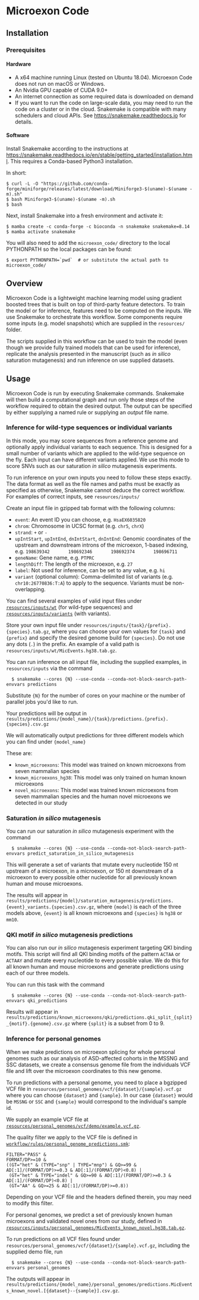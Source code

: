 # Microexon Code

## Installation

### Prerequisites

#### Hardware
- A x64 machine running Linux (tested on Ubuntu 18.04). Microexon Code does not run on macOS or Windows.
- An Nvidia GPU capable of CUDA 9.0+
- An internet connection as some required data is downloaded on demand
- If you want to run the code on large-scale data, you may need to run the code on a cluster or in the cloud. Snakemake is compatible with many schedulers and cloud APIs. See https://snakemake.readthedocs.io for details.

#### Software
Install Snakemake according to the instructions at https://snakemake.readthedocs.io/en/stable/getting_started/installation.html. This requires a Conda-based Python3 installation.

In short:

```shell
$ curl -L -O "https://github.com/conda-forge/miniforge/releases/latest/download/Miniforge3-$(uname)-$(uname -m).sh"
$ bash Miniforge3-$(uname)-$(uname -m).sh
$ bash
```

Next, install Snakemake into a fresh environment and activate it:
```shell
$ mamba create -c conda-forge -c bioconda -n snakemake snakemake=8.14 
$ mamba activate snakemake
```

You will also need to add the `microexon_code/` directory to the local PYTHONPATH so the local packages can be found:
```shell
$ export PYTHONPATH=`pwd`  # or substitute the actual path to microexon_code/
```

## Overview
Microexon Code is a lightweight machine learning model using gradient boosted trees that is built on top of third-party feature detectors. To train the model or for inference, features need to be computed on the inputs. We use Snakemake to orchestrate this workflow. Some components require some inputs (e.g. model snapshots) which are supplied in the `resources/` folder.

The scripts supplied in this workflow can be used to train the model (even though we provide fully trained models that can be used for inference), replicate the analysis presented in the manuscript (such as _in silico_ saturation mutagenesis) and run inference on use supplied datasets.

## Usage
Microexon Code is run by executing Snakemake commands. Snakemake will then build a computational graph and run only those steps of the workflow required to obtain the desired output. The output can be specified by either supplying a named rule or supplying an _output_ file name.

### Inference for wild-type sequences or individual variants
In this mode, you may score sequences from a reference genome and optionally apply individual variants to each sequence. This is designed for a small number of variants which are applied to the wild-type sequence on the fly. Each input can have different variants applied. We use this mode to score SNVs such as our saturation _in silico_ mutagenesis experiments. 

To run inference on your own inputs you need to follow these steps exactly. The data format as well as the file names and paths must be exactly as specified as otherwise, Snakemake cannot deduce the correct workflow. For examples of correct inputs, see `resources/inputs/`

Create an input file in gzipped tab format with the following columns:
  - `event`: An event ID you can choose, e.g. `HsaEX6035820`
  - `chrom`: Chromosome in UCSC format (e.g. `chr5`, `chrX`)
  - `strand`: `+` or `-`
  - `upIntStart`, `upIntEnd`, `dnIntStart`, `dnIntEnd`: Genomic coordinates of the upstream and downstream introns of the microexon, 1-based indexing, e.g. `198639342       198692346       198692374       198696711`
  - `geneName`: Gene name, e.g. `PTPRC`
  - `lengthDiff`: The length of the microexon, e.g. `27`
  - `label`: Not used for inference, can be set to any value, e.g. `hi`
  - `variant` (optional column): Comma-delimited list of variants (e.g. `chr10:26770836:T:A`) to apply to the sequence. Variants must be non-overlapping. 

You can find several examples of valid input files under [`resources/inputs/wt`](resources/inputs/wt) (for wild-type sequences) and [`resources/inputs/variants`](resources/inputs/variants) (with variants). 

Store your own input file under `resources/inputs/{task}/{prefix}.{species}.tab.gz`, where you can choose your own values for `{task}` and `{prefix}` and specify the desired genome build for `{species}`. Do not use any dots (`.`) in the prefix. An example of a valid path is `resources/inputs/wt/MicEvents.hg38.tab.gz`.
 
You can run inference on all input file, including the supplied examples, in `resources/inputs` via the command
```shell
  $ snakemake --cores {N} --use-conda --conda-not-block-search-path-envvars predictions
``` 
Substitute `{N}` for the number of cores on your machine or the number of parallel jobs you'd like to run.

Your predictions will be output in `results/predictions/{model_name}/{task}/predictions.{prefix}.{species}.csv.gz`

We will automatically output predictions for three different models which you can find under `{model_name}`

These are:
  - `known_microexons`: This model was trained on known microexons from seven mammalian species
  - `known_microexons_hg38`: This model was only trained on human known microexons
  - `novel_microexons`: This model was trained known microexons from seven mammalian species and the human novel microexons we detected in our study

### Saturation _in silico_ mutagenesis
You can run our saturation _in silico_ mutagenesis experiment with the command
```shell
  $ snakemake --cores {N} --use-conda --conda-not-block-search-path-envvars predict_saturation_in_silico_mutagenesis
```

This will generate a set of variants that mutate every nucleotide 150 nt upstream of a microexon, in a microexon, or 150 nt downstream of a microexon to every possible other nucleotide for all previously known human and mouse microexons.

The results will appear in `results/predictions/{model}/saturation_mutagenesis/predictions.{event}_variants.{species}.csv.gz`, where `{model}` is each of the three models above, `{event}` is all known microexons and `{species}` is `hg38` or `mm10`.

### QKI motif _in silico_ mutagenesis predictions
You can also run our _in silico_ mutagenesis experiment targeting QKI binding motifs. This script will find all QKI binding motifs of the pattern `ACTAA` or `ACTAAY` and mutate every nucleotide to every possible value. We do this for all known human and mouse microexons and generate predictions using each of our three models.

You can run this task with the command
```shell
  $ snakemake --cores {N} --use-conda --conda-not-block-search-path-envvars qki_predictions
```

Results will appear in `results/predictions/known_microexons/qki/predictions.qki_split_{split}_{motif}.{genome}.csv.gz` where `{split}` is a subset from 0 to 9.

### Inference for personal genomes
When we make predictions on microexon splicing for whole personal genomes such as our analysis of ASD-affected cohorts in the MSSNG and SSC datasets, we create a consensus genome file from the individuals VCF file and lift over the microexon coordinates to this new genome.

To run predictions with a personal genome, you need to place a bgzipped VCF file in `resources/personal_genomes/vcf/{dataset}/{sample}.vcf.gz` where you can choose `{dataset}` and `{sample}`. In our case `{dataset}` would be `MSSNG` or `SSC` and `{sample}` would correspond to the individual's sample id.

We supply an example VCF file at [`resources/personal_genomes/vcf/demo/example.vcf.gz`](resources/personal_genomes/vcf/demo/example.vcf.gz).

The quality filter we apply to the VCF file is defined in [`workflow/rules/personal_genome_predictions.smk`](workflow/rules/personal_genome_predictions.smk#1):
```shell
FILTER="PASS" & 
FORMAT/DP>=10 & 
((GT="het" & (TYPE="snp" | TYPE="mnp") & GQ>=99 & AD[:1]/(FORMAT/DP)>=0.3 & AD[:1]/(FORMAT/DP)<0.8) | 
 (GT="het" & TYPE="indel" & GQ>=90 & AD[:1]/(FORMAT/DP)>=0.3 & AD[:1]/(FORMAT/DP)<0.8) | 
 (GT="AA" & GQ>=25 & AD[:1]/(FORMAT/DP)>=0.8))
```
Depending on your VCF file and the headers defined therein, you may need to modify this filter.

For personal genomes, we predict a set of previously known human microexons and validated novel ones from our study, defined in [`resources/inputs/personal_genomes/MicEvents_known_novel.hg38.tab.gz`](resources/inputs/personal_genomes/MicEvents_known_novel.hg38.tab.gz).

To run predictions on all VCF files found under `resources/personal_genomes/vcf/{dataset}/{sample}.vcf.gz`, including the supplied demo file, run
```shell
  $ snakemake --cores {N} --use-conda --conda-not-block-search-path-envvars personal_genomes
```

The outputs will appear in ``results/predictions/{model_name}/personal_genomes/predictions.MicEvents_known_novel.[{dataset}--{sample}].csv.gz``.
